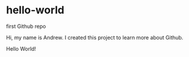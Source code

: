 # hello-world
first Github repo

Hi, my name is Andrew. I created this project to learn more about Github.

Hello World!
